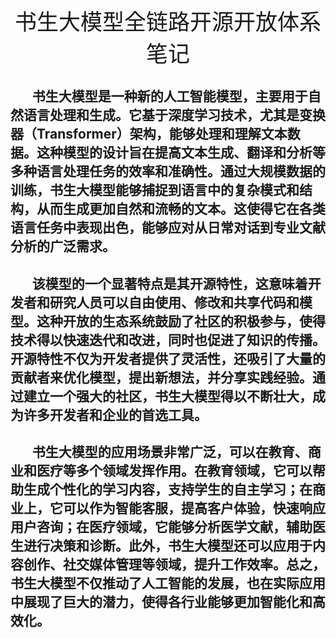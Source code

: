  
 
<div style="text-align: center; font-size: 35px;">
书生大模型全链路开源开放体系笔记
</div>


##  &nbsp; &nbsp; &nbsp; &nbsp;书生大模型是一种新的人工智能模型，主要用于自然语言处理和生成。它基于深度学习技术，尤其是变换器（Transformer）架构，能够处理和理解文本数据。这种模型的设计旨在提高文本生成、翻译和分析等多种语言处理任务的效率和准确性。通过大规模数据的训练，书生大模型能够捕捉到语言中的复杂模式和结构，从而生成更加自然和流畅的文本。这使得它在各类语言任务中表现出色，能够应对从日常对话到专业文献分析的广泛需求。

##  &nbsp; &nbsp; &nbsp; &nbsp;该模型的一个显著特点是其开源特性，这意味着开发者和研究人员可以自由使用、修改和共享代码和模型。这种开放的生态系统鼓励了社区的积极参与，使得技术得以快速迭代和改进，同时也促进了知识的传播。开源特性不仅为开发者提供了灵活性，还吸引了大量的贡献者来优化模型，提出新想法，并分享实践经验。通过建立一个强大的社区，书生大模型得以不断壮大，成为许多开发者和企业的首选工具。

##  &nbsp; &nbsp; &nbsp; &nbsp;书生大模型的应用场景非常广泛，可以在教育、商业和医疗等多个领域发挥作用。在教育领域，它可以帮助生成个性化的学习内容，支持学生的自主学习；在商业上，它可以作为智能客服，提高客户体验，快速响应用户咨询；在医疗领域，它能够分析医学文献，辅助医生进行决策和诊断。此外，书生大模型还可以应用于内容创作、社交媒体管理等领域，提升工作效率。总之，书生大模型不仅推动了人工智能的发展，也在实际应用中展现了巨大的潜力，使得各行业能够更加智能化和高效化。